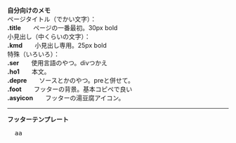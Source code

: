 <b>自分向けのメモ</b><br>
ページタイトル（でかい文字）：<br>
<b>.title</b>　　ページの一番最初。30px bold<br>
小見出し（中くらいの文字）：<br>
<b>.kmd</b>　　小見出し専用。25px bold<br>
特殊（いろいろ）：<br>
<b>.ser</b>　　使用言語のやつ。divつかえ<br>
<b>.ho1</b>　　本文。<br>
<b>.depre</b>　　ソースとかのやつ。preと併せて。<br>
<b>.foot</b>　　フッターの背景。基本コピペで良い<br>
<b>.asyicon</b>　　フッターの湯豆腐アイコン。<br>
<hr>
<b>フッターテンプレート</b>
<pre>
  aa
</pre>
